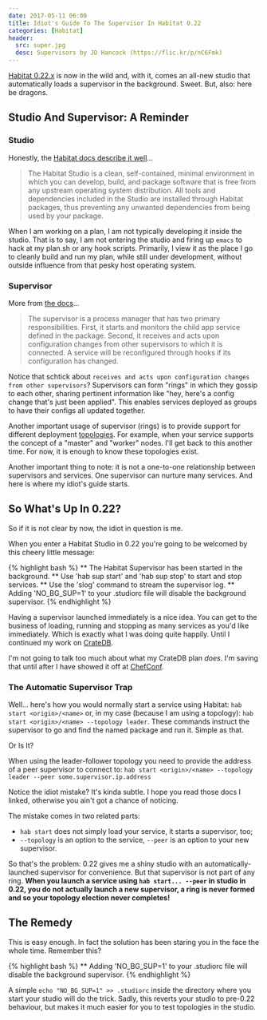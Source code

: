 ```yaml
---
date: 2017-05-11 06:00
title: Idiot's Guide To The Supervisor In Habitat 0.22
categories: [Habitat]
header:
  src: super.jpg
  desc: Supervisors by JD Hancock (https://flic.kr/p/nC6Fmk)
---
```

[Habitat
0.22.x](https://forums.habitat.sh/t/habitat-0-22-0-released/326) is
now in the wild and, with it, comes an all-new studio that
automatically loads a supervisor in the background. Sweet. But, also:
here be dragons.

## Studio And Supervisor: A Reminder

### Studio

Honestly, the [Habitat docs describe it
well](https://www.habitat.sh/docs/concepts-studio/)...

> The Habitat Studio is a clean, self-contained, minimal environment in
> which you can develop, build, and package software that is free from
> any upstream operating system distribution. All tools and dependencies
> included in the Studio are installed through Habitat packages, thus
> preventing any unwanted dependencies from being used by your package.

When I am working on a plan, I am not typically developing it inside
the studio. That is to say, I am not entering the studio and firing up
`emacs` to hack at my plan.sh or any hook scripts. Primarily, I view
it as the place I go to cleanly build and run my plan, while still
under development, without outside influence from that pesky host
operating system.

### Supervisor

More from [the
docs](https://www.habitat.sh/docs/concepts-supervisor/)...

> The supervisor is a process manager that has two primary
> responsibilities. First, it starts and monitors the child app service
> defined in the package. Second, it receives and acts upon
> configuration changes from other supervisors to which it is
> connected. A service will be reconfigured through hooks if its
> configuration has changed.

Notice that schtick about `receives and acts upon configuration
changes from other supervisors`? Supervisors can form "rings" in which
they gossip to each other, sharing pertinent information like "hey,
here's a config change that's just been applied". This enables
services deployed as groups to have their configs all updated
together.

Another important usage of supervisor (rings) is to provide support
for different deployment
[topologies](https://www.habitat.sh/docs/run-packages-topologies/). For
example, when your service supports the concept of a "master" and
"worker" nodes. I'll get back to this another time. For now, it is
enough to know these topologies exist.

Another important thing to note: it is not a one-to-one relationship
between supervisors and services. One supervisor can nurture many
services. And here is where my idiot's guide starts.

## So What's Up In 0.22?

So if it is not clear by now, the idiot in question is me.

When you enter a Habitat Studio in 0.22 you're going to be welcomed by
this cheery little message:

{% highlight bash %}
** The Habitat Supervisor has been started in the background.
** Use 'hab sup start' and 'hab sup stop' to start and stop services.
** Use the 'slog' command to stream the supervisor log.
** Adding 'NO_BG_SUP=1' to your .studiorc file will disable the background supervisor.
{% endhighlight %}

Having a supervisor launched immediately is a nice idea. You can get
to the business of loading, running and stopping as many services as
you'd like immediately. Which is exactly what I was doing quite
happily. Until I continued my work on [CrateDB](https://crate.io).

I'm not going to talk too much about what my CrateDB plan _does_. I'm
saving that until after I have showed it off at
[ChefConf](https://chefconf.chef.io).

### The Automatic Supervisor Trap

Well... here's how you would normally start a service using Habitat:
`hab start <origin>/<name>` or, in my case (because I am using a
topology): `hab start <origin>/<name> --topology leader`. These
commands instruct the supervisor to go and find the named package and
run it. Simple as that.

Or Is It?

When using the leader-follower topology you need to provide the
address of a peer supervisor to connect to: `hab start <origin>/<name>
--topology leader --peer some.supervisor.ip.address`

Notice the idiot mistake? It's kinda subtle. I hope you read those
docs I linked, otherwise you ain't got a chance of noticing.

The mistake comes in two related parts:

- `hab start` does not simply load your service, it starts a
  supervisor, too;
- `--topology` is an option to the service, `--peer` is an option to
  your new supervisor.

So that's the problem: 0.22 gives me a shiny studio with an
automatically-launched supervisor for convenience. But that supervisor
is not part of any ring. **When you launch a service using `hab
start... --peer` in studio in 0.22, you do not actually launch a new
supervisor, a ring is never formed and so your topology election never
completes!**

## The Remedy

This is easy enough. In fact the solution has been staring you in the face the whole time. Remember this?

{% highlight bash %}
** Adding 'NO_BG_SUP=1' to your .studiorc file will disable the background supervisor.
{% endhighlight %}

A simple `echo "NO_BG_SUP=1" >> .studiorc` inside the directory where
you start your studio will do the trick. Sadly, this reverts your
studio to pre-0.22 behaviour, but makes it much easier for you to test
topologies in the studio.